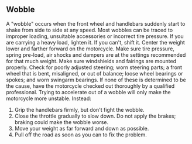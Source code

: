 ## Wobble
A "wobble" occurs when the front wheel and handlebars suddenly start to shake from side to side at any speed. Most wobbles can be traced to improper loading, unsuitable accessories or incorrect tire pressure. If you are carrying a heavy load, lighten it. If you can't, shift it. Center the weight lower and farther forward on the motorcycle. Make sure tire pressure, spring pre-load, air shocks and dampers are at the settings recommended for that much weight. Make sure windshields and fairings are mounted properly.
Check for poorly adjusted steering; worn steering parts; a front wheel that is bent, misaligned, or out of balance; loose wheel bearings or spokes; and worn swingarm bearings. If none of these is determined to be the cause, have the motorcycle checked out thoroughly by a qualified professional.
Trying to accelerate out of a wobble will only make the motorcycle more unstable. Instead:
1. Grip the handlebars firmly, but don't fight the wobble.
2. Close the throttle gradually to slow down. Do not apply the brakes; braking could make the wobble worse.
3. Move your weight as far forward and down as possible.
4. Pull off the road as soon as you can to fix the problem.